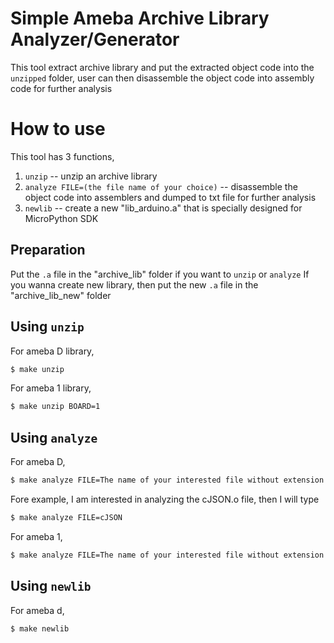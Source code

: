 # Simple Ameba Archive Library Analyzer/Generator

This tool extract archive library and put the extracted object code into the `unzipped` folder, user can then disassemble the object code into assembly code for further analysis

# How to use

This tool has 3 functions, 
1. `unzip` -- unzip an archive library
2. `analyze FILE=(the file name of your choice)` -- disassemble the object code into assemblers and dumped to txt file for further analysis
3. `newlib` -- create a new "lib_arduino.a" that is specially designed for MicroPython SDK 

## Preparation
Put the `.a` file in the "archive_lib" folder if you want to `unzip` or `analyze`
If you wanna create new library, then put the new `.a` file in the "archive_lib_new" folder

## Using `unzip`
For ameba D library,
```bash
$ make unzip
```

For ameba 1 library,
```bash
$ make unzip BOARD=1
```

## Using `analyze`

For ameba D,

```bash
$ make analyze FILE=The name of your interested file without extension
```
Fore example, I am interested in analyzing the cJSON.o file, then I will type
```bash
$ make analyze FILE=cJSON
```

For ameba 1,
```bash
$ make analyze FILE=The name of your interested file without extension
```

## Using `newlib` 

For ameba d,
```bash
$ make newlib
```
